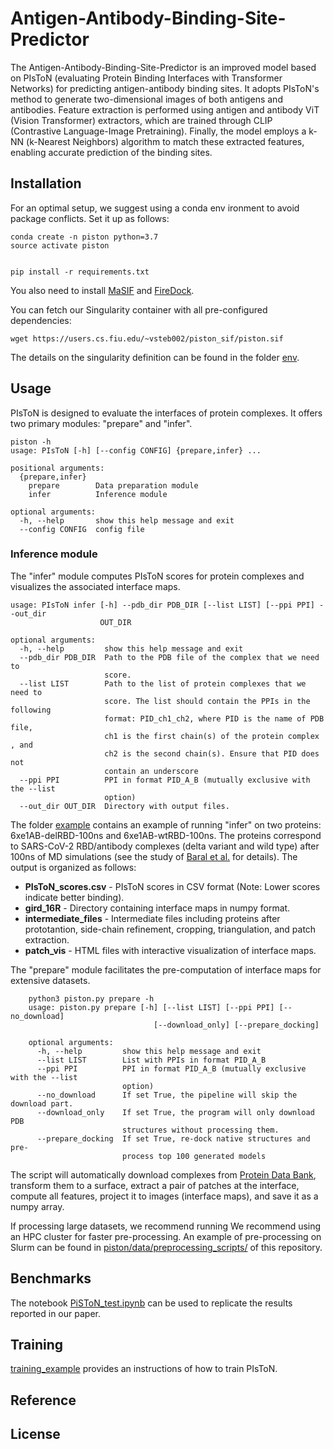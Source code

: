 # Antigen-Antibody-Binding-Site-Predictor
The Antigen-Antibody-Binding-Site-Predictor is an improved model based on PIsToN (evaluating Protein Binding Interfaces with Transformer Networks) for predicting antigen-antibody binding sites. It adopts PIsToN's method to generate two-dimensional images of both antigens and antibodies. Feature extraction is performed using antigen and antibody ViT (Vision Transformer) extractors, which are trained through CLIP (Contrastive Language-Image Pretraining). Finally, the model employs a k-NN (k-Nearest Neighbors) algorithm to match these extracted features, enabling accurate prediction of the binding sites.

## Installation

For an optimal setup, we suggest using a conda env ironment to avoid package conflicts. Set it up as follows:

    conda create -n piston python=3.7
    source activate piston
    
    
    pip install -r requirements.txt

You also need to install [MaSIF](https://github.com/LPDI-EPFL/masif) and [FireDock](http://bioinfo3d.cs.tau.ac.il/FireDock).

You can fetch our Singularity container with all pre-configured dependencies:

    wget https://users.cs.fiu.edu/~vsteb002/piston_sif/piston.sif

The details on the singularity definition can be found in the folder [env](./env).


## Usage

PIsToN is designed to evaluate the interfaces of protein complexes. 
It offers two primary modules: "prepare" and "infer".

    piston -h
    usage: PIsToN [-h] [--config CONFIG] {prepare,infer} ...
    
    positional arguments:
      {prepare,infer}
        prepare        Data preparation module
        infer          Inference module
    
    optional arguments:
      -h, --help       show this help message and exit
      --config CONFIG  config file

### Inference module

The "infer" module computes PIsToN scores for protein complexes and visualizes the associated interface maps.

    usage: PIsToN infer [-h] --pdb_dir PDB_DIR [--list LIST] [--ppi PPI] --out_dir
                        OUT_DIR
    
    optional arguments:
      -h, --help         show this help message and exit
      --pdb_dir PDB_DIR  Path to the PDB file of the complex that we need to
                         score.
      --list LIST        Path to the list of protein complexes that we need to
                         score. The list should contain the PPIs in the following
                         format: PID_ch1_ch2, where PID is the name of PDB file,
                         ch1 is the first chain(s) of the protein complex , and
                         ch2 is the second chain(s). Ensure that PID does not
                         contain an underscore
      --ppi PPI          PPI in format PID_A_B (mutually exclusive with the --list
                         option)
      --out_dir OUT_DIR  Directory with output files.

The folder [example](./example) contains an example of running "infer" on two proteins: 6xe1AB-delRBD-100ns and 6xe1AB-wtRBD-100ns.
The proteins correspond to SARS-CoV-2 RBD/antibody complexes (delta variant and wild type) after 100ns of MD simulations
(see the study of [Baral et al.](https://doi.org/10.1016/j.bbrc.2021.08.036) for details).
The output is organized as follows:

- **PIsToN_scores.csv** - PIsToN scores in CSV format (Note: Lower scores indicate better binding).
- **gird_16R** - Directory containing interface maps in numpy format.
- **intermediate_files** - Intermediate files including proteins after prototantion, side-chain refinement, cropping, triangulation, and patch extraction.
- **patch_vis** - HTML files with interactive visualization of interface maps.

The "prepare" module facilitates the pre-computation of interface maps for extensive datasets.
```
    python3 piston.py prepare -h
    usage: piston.py prepare [-h] [--list LIST] [--ppi PPI] [--no_download]
                                [--download_only] [--prepare_docking]
    
    optional arguments:
      -h, --help         show this help message and exit
      --list LIST        List with PPIs in format PID_A_B
      --ppi PPI          PPI in format PID_A_B (mutually exclusive with the --list
                         option)
      --no_download      If set True, the pipeline will skip the download part.
      --download_only    If set True, the program will only download PDB
                         structures without processing them.
      --prepare_docking  If set True, re-dock native structures and pre-
                         process top 100 generated models
```
The script will automatically download complexes from [Protein Data Bank](https://www.rcsb.org/), transform them to a surface,
extract a pair of patches at the interface, compute all features, project it to images (interface maps), and save it as a numpy array.

If processing large datasets, we recommend running
We recommend using an HPC cluster for faster pre-processing.
An example of pre-processing on Slurm can be found in [piston/data/preprocessing_scripts/](../data/preprocessing_scripts/) of this repository.


## Benchmarks

The notebook [PiSToN_test.ipynb](PiSToN_test.ipynb) can be used to replicate the results reported in our paper.

## Training

[training_example](./training_example) provides an instructions of how to train PIsToN.

## Reference



## License




